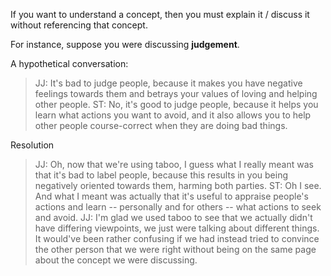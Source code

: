 If you want to understand a concept, then you must explain it / discuss it without referencing that concept. 

For instance, suppose you were discussing **judgement**.

A hypothetical conversation:

> JJ: It's bad to judge people, because it makes you have negative feelings towards them and betrays your values of loving and helping other people.
> ST: No, it's good to judge people, because it helps you learn what actions you want to avoid, and it also allows you to help other people course-correct when they are doing bad things. 

Resolution
> JJ: Oh, now that we're using taboo, I guess what I really meant was that it's bad to label people, because this results in you being negatively oriented towards them, harming both parties. 
> ST: Oh I see. And what I meant was actually that it's useful to appraise people's actions and learn -- personally and for others -- what actions to seek and avoid. 
> JJ: I'm glad we used taboo to see that we actually didn't have differing viewpoints, we just were talking about different things. It would've been rather confusing if we had instead tried to convince the other person that we were right without being on the same page about the concept we were discussing. 

